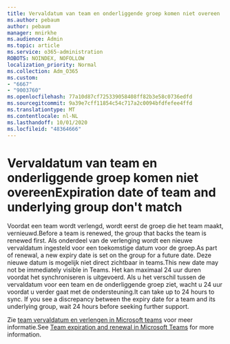 ```yaml
---
title: Vervaldatum van team en onderliggende groep komen niet overeen
ms.author: pebaum
author: pebaum
manager: mnirkhe
ms.audience: Admin
ms.topic: article
ms.service: o365-administration
ROBOTS: NOINDEX, NOFOLLOW
localization_priority: Normal
ms.collection: Adm_O365
ms.custom:
- "6667"
- "9003760"
ms.openlocfilehash: 77a10d87cf725339058408ff82b3e58c0736edfd
ms.sourcegitcommit: 9a39e7cff11854c54c717a2c0094bfdfefee4ffd
ms.translationtype: MT
ms.contentlocale: nl-NL
ms.lasthandoff: 10/01/2020
ms.locfileid: "48364666"
---
```

# <a name="expiration-date-of-team-and-underlying-group-dont-match"></a><span data-ttu-id="387ef-102">Vervaldatum van team en onderliggende groep komen niet overeen</span><span class="sxs-lookup"><span data-stu-id="387ef-102">Expiration date of team and underlying group don't match</span></span>

<span data-ttu-id="387ef-103">Voordat een team wordt verlengd, wordt eerst de groep die het team maakt, vernieuwd.</span><span class="sxs-lookup"><span data-stu-id="387ef-103">Before a team is renewed, the group that backs the team is renewed first.</span></span> <span data-ttu-id="387ef-104">Als onderdeel van de verlenging wordt een nieuwe vervaldatum ingesteld voor een toekomstige datum voor de groep.</span><span class="sxs-lookup"><span data-stu-id="387ef-104">As part of renewal, a new expiry date is set on the group for a future date.</span></span> <span data-ttu-id="387ef-105">Deze nieuwe datum is mogelijk niet direct zichtbaar in teams.</span><span class="sxs-lookup"><span data-stu-id="387ef-105">This new date may not be immediately visible in Teams.</span></span> <span data-ttu-id="387ef-106">Het kan maximaal 24 uur duren voordat het synchroniseren is uitgevoerd. Als u het verschil tussen de vervaldatum voor een team en de onderliggende groep ziet, wacht u 24 uur voordat u verder gaat met de ondersteuning.</span><span class="sxs-lookup"><span data-stu-id="387ef-106">It can take up to 24 hours to sync. If you see a discrepancy between the expiry date for a team and its underlying group, wait 24 hours before seeking further support.</span></span>  

<span data-ttu-id="387ef-107">Zie [team vervaldatum en verlengen in Microsoft teams](https://docs.microsoft.com/microsoftteams/team-expiration-renewal)  voor meer informatie.</span><span class="sxs-lookup"><span data-stu-id="387ef-107">See [Team expiration and renewal in Microsoft Teams](https://docs.microsoft.com/microsoftteams/team-expiration-renewal)  for more information.</span></span>

